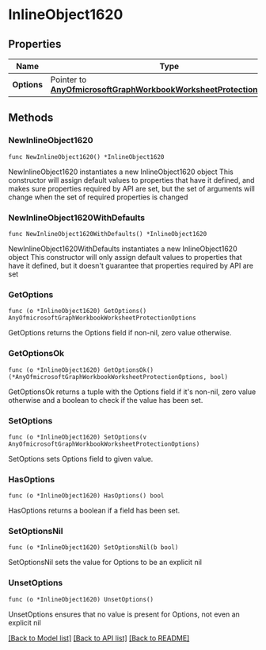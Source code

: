 # InlineObject1620

## Properties

Name | Type | Description | Notes
------------ | ------------- | ------------- | -------------
**Options** | Pointer to [**AnyOfmicrosoftGraphWorkbookWorksheetProtectionOptions**](anyOf&lt;microsoft.graph.workbookWorksheetProtectionOptions&gt;.md) |  | [optional] 

## Methods

### NewInlineObject1620

`func NewInlineObject1620() *InlineObject1620`

NewInlineObject1620 instantiates a new InlineObject1620 object
This constructor will assign default values to properties that have it defined,
and makes sure properties required by API are set, but the set of arguments
will change when the set of required properties is changed

### NewInlineObject1620WithDefaults

`func NewInlineObject1620WithDefaults() *InlineObject1620`

NewInlineObject1620WithDefaults instantiates a new InlineObject1620 object
This constructor will only assign default values to properties that have it defined,
but it doesn't guarantee that properties required by API are set

### GetOptions

`func (o *InlineObject1620) GetOptions() AnyOfmicrosoftGraphWorkbookWorksheetProtectionOptions`

GetOptions returns the Options field if non-nil, zero value otherwise.

### GetOptionsOk

`func (o *InlineObject1620) GetOptionsOk() (*AnyOfmicrosoftGraphWorkbookWorksheetProtectionOptions, bool)`

GetOptionsOk returns a tuple with the Options field if it's non-nil, zero value otherwise
and a boolean to check if the value has been set.

### SetOptions

`func (o *InlineObject1620) SetOptions(v AnyOfmicrosoftGraphWorkbookWorksheetProtectionOptions)`

SetOptions sets Options field to given value.

### HasOptions

`func (o *InlineObject1620) HasOptions() bool`

HasOptions returns a boolean if a field has been set.

### SetOptionsNil

`func (o *InlineObject1620) SetOptionsNil(b bool)`

 SetOptionsNil sets the value for Options to be an explicit nil

### UnsetOptions
`func (o *InlineObject1620) UnsetOptions()`

UnsetOptions ensures that no value is present for Options, not even an explicit nil

[[Back to Model list]](../README.md#documentation-for-models) [[Back to API list]](../README.md#documentation-for-api-endpoints) [[Back to README]](../README.md)


